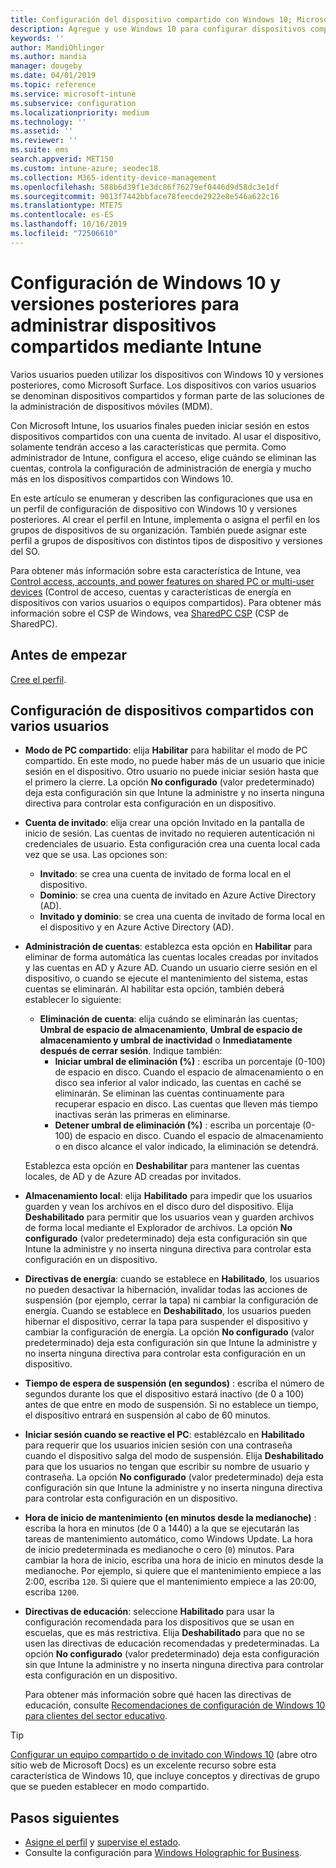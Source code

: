 ```yaml
---
title: Configuración del dispositivo compartido con Windows 10; Microsoft Intune; Azure | Microsoft Docs
description: Agregue y use Windows 10 para configurar dispositivos compartidos o que usan varios usuarios en Microsoft Intune. Vea una lista de todas las configuraciones y qué hacen en los dispositivos, incluido Microsoft Surface. Controle las cuentas de invitado, administre cuentas y elimine cuentas inactivas, permita o impida que se guarde el contenido en el almacenamiento local, establezca las opciones de energía y suspensión, elija cuándo se instalan las actualizaciones y use dispositivos en entornos educativos en un perfil de configuración de dispositivo.
keywords: ''
author: MandiOhlinger
ms.author: mandia
manager: dougeby
ms.date: 04/01/2019
ms.topic: reference
ms.service: microsoft-intune
ms.subservice: configuration
ms.localizationpriority: medium
ms.technology: ''
ms.assetid: ''
ms.reviewer: ''
ms.suite: ems
search.appverid: MET150
ms.custom: intune-azure; seodec18
ms.collection: M365-identity-device-management
ms.openlocfilehash: 588b6d39f1e3dc86f76279ef0446d9d58dc3e1df
ms.sourcegitcommit: 9013f7442bbface78feecde2922e8e546a622c16
ms.translationtype: MTE75
ms.contentlocale: es-ES
ms.lasthandoff: 10/16/2019
ms.locfileid: "72506610"
---
```

# <a name="windows-10-and-later-settings-to-manage-shared-devices-using-intune"></a>Configuración de Windows 10 y versiones posteriores para administrar dispositivos compartidos mediante Intune

Varios usuarios pueden utilizar los dispositivos con Windows 10 y versiones posteriores, como Microsoft Surface. Los dispositivos con varios usuarios se denominan dispositivos compartidos y forman parte de las soluciones de la administración de dispositivos móviles (MDM).

Con Microsoft Intune, los usuarios finales pueden iniciar sesión en estos dispositivos compartidos con una cuenta de invitado. Al usar el dispositivo, solamente tendrán acceso a las características que permita. Como administrador de Intune, configura el acceso, elige cuándo se eliminan las cuentas, controla la configuración de administración de energía y mucho más en los dispositivos compartidos con Windows 10.

En este artículo se enumeran y describen las configuraciones que usa en un perfil de configuración de dispositivo con Windows 10 y versiones posteriores. Al crear el perfil en Intune, implementa o asigna el perfil en los grupos de dispositivos de su organización. También puede asignar este perfil a grupos de dispositivos con distintos tipos de dispositivo y versiones del SO.

Para obtener más información sobre esta característica de Intune, vea [Control access, accounts, and power features on shared PC or multi-user devices](shared-user-device-settings.md) (Control de acceso, cuentas y características de energía en dispositivos con varios usuarios o equipos compartidos). Para obtener más información sobre el CSP de Windows, vea [SharedPC CSP](https://docs.microsoft.com/windows/client-management/mdm/sharedpc-csp) (CSP de SharedPC).

## <a name="before-your-begin"></a>Antes de empezar

[Cree el perfil](shared-user-device-settings.md).

## <a name="shared-multi-user-device-settings"></a>Configuración de dispositivos compartidos con varios usuarios

- **Modo de PC compartido**: elija **Habilitar** para habilitar el modo de PC compartido. En este modo, no puede haber más de un usuario que inicie sesión en el dispositivo. Otro usuario no puede iniciar sesión hasta que el primero la cierre. La opción **No configurado** (valor predeterminado) deja esta configuración sin que Intune la administre y no inserta ninguna directiva para controlar esta configuración en un dispositivo.
- **Cuenta de invitado**: elija crear una opción Invitado en la pantalla de inicio de sesión. Las cuentas de invitado no requieren autenticación ni credenciales de usuario. Esta configuración crea una cuenta local cada vez que se usa. Las opciones son:
  - **Invitado**: se crea una cuenta de invitado de forma local en el dispositivo.
  - **Dominio**: se crea una cuenta de invitado en Azure Active Directory (AD).
  - **Invitado y dominio**: se crea una cuenta de invitado de forma local en el dispositivo y en Azure Active Directory (AD).
- **Administración de cuentas**: establezca esta opción en **Habilitar** para eliminar de forma automática las cuentas locales creadas por invitados y las cuentas en AD y Azure AD. Cuando un usuario cierre sesión en el dispositivo, o cuando se ejecute el mantenimiento del sistema, estas cuentas se eliminarán. Al habilitar esta opción, también deberá establecer lo siguiente:
  - **Eliminación de cuenta**: elija cuándo se eliminarán las cuentas; **Umbral de espacio de almacenamiento**, **Umbral de espacio de almacenamiento y umbral de inactividad** o **Inmediatamente después de cerrar sesión**. Indique también:
    - **Iniciar umbral de eliminación (%)** : escriba un porcentaje (0-100) de espacio en disco. Cuando el espacio de almacenamiento o en disco sea inferior al valor indicado, las cuentas en caché se eliminarán. Se eliminan las cuentas continuamente para recuperar espacio en disco. Las cuentas que lleven más tiempo inactivas serán las primeras en eliminarse.
    - **Detener umbral de eliminación (%)** : escriba un porcentaje (0-100) de espacio en disco. Cuando el espacio de almacenamiento o en disco alcance el valor indicado, la eliminación se detendrá.

  Establezca esta opción en **Deshabilitar** para mantener las cuentas locales, de AD y de Azure AD creadas por invitados.

- **Almacenamiento local**: elija **Habilitado** para impedir que los usuarios guarden y vean los archivos en el disco duro del dispositivo. Elija **Deshabilitado** para permitir que los usuarios vean y guarden archivos de forma local mediante el Explorador de archivos. La opción **No configurado** (valor predeterminado) deja esta configuración sin que Intune la administre y no inserta ninguna directiva para controlar esta configuración en un dispositivo.
- **Directivas de energía**: cuando se establece en **Habilitado**, los usuarios no pueden desactivar la hibernación, invalidar todas las acciones de suspensión (por ejemplo, cerrar la tapa) ni cambiar la configuración de energía. Cuando se establece en **Deshabilitado**, los usuarios pueden hibernar el dispositivo, cerrar la tapa para suspender el dispositivo y cambiar la configuración de energía. La opción **No configurado** (valor predeterminado) deja esta configuración sin que Intune la administre y no inserta ninguna directiva para controlar esta configuración en un dispositivo.
- **Tiempo de espera de suspensión (en segundos)** : escriba el número de segundos durante los que el dispositivo estará inactivo (de 0 a 100) antes de que entre en modo de suspensión. Si no establece un tiempo, el dispositivo entrará en suspensión al cabo de 60 minutos.
- **Iniciar sesión cuando se reactive el PC**: establézcalo en **Habilitado** para requerir que los usuarios inicien sesión con una contraseña cuando el dispositivo salga del modo de suspensión. Elija **Deshabilitado** para que los usuarios no tengan que escribir su nombre de usuario y contraseña. La opción **No configurado** (valor predeterminado) deja esta configuración sin que Intune la administre y no inserta ninguna directiva para controlar esta configuración en un dispositivo.
- **Hora de inicio de mantenimiento (en minutos desde la medianoche)** : escriba la hora en minutos (de 0 a 1440) a la que se ejecutarán las tareas de mantenimiento automático, como Windows Update. La hora de inicio predeterminada es medianoche o cero (`0`) minutos. Para cambiar la hora de inicio, escriba una hora de inicio en minutos desde la medianoche. Por ejemplo, si quiere que el mantenimiento empiece a las 2:00, escriba `120`. Si quiere que el mantenimiento empiece a las 20:00, escriba `1200`.
- **Directivas de educación**: seleccione **Habilitado** para usar la configuración recomendada para los dispositivos que se usan en escuelas, que es más restrictiva. Elija **Deshabilitado** para que no se usen las directivas de educación recomendadas y predeterminadas. La opción **No configurado** (valor predeterminado) deja esta configuración sin que Intune la administre y no inserta ninguna directiva para controlar esta configuración en un dispositivo.

  Para obtener más información sobre qué hacen las directivas de educación, consulte [Recomendaciones de configuración de Windows 10 para clientes del sector educativo](https://docs.microsoft.com/education/windows/configure-windows-for-education).

> [!TIP]
> [Configurar un equipo compartido o de invitado con Windows 10](https://docs.microsoft.com/windows/configuration/set-up-shared-or-guest-pc) (abre otro sitio web de Microsoft Docs) es un excelente recurso sobre esta característica de Windows 10, que incluye conceptos y directivas de grupo que se pueden establecer en modo compartido.

## <a name="next-steps"></a>Pasos siguientes

- [Asigne el perfil](device-profile-assign.md) y [supervise el estado](device-profile-monitor.md).
- Consulte la configuración para [Windows Holographic for Business](shared-user-device-settings-windows-holographic.md).
